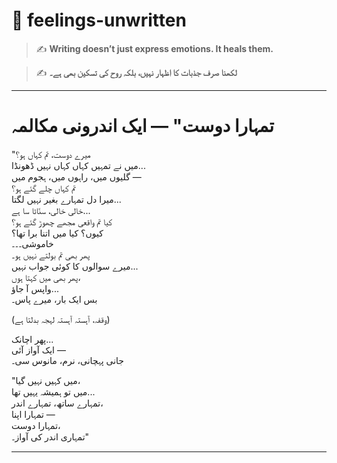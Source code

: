 # 🌿 feelings-unwritten

> ✍️ **Writing doesn’t just express emotions. It heals them.**

> ✍️ **لکھنا صرف جذبات کا اظہار نہیں، بلکہ روح کی تسکین بھی ہے۔**  
---
# تمہارا دوست" — ایک اندرونی مکالمہ

"میرے دوست، تم کہاں ہو؟  
میں نے تمہیں کہاں کہاں نہیں ڈھونڈا...  
گلیوں میں، راہوں میں، ہجوم میں —  
تم کہاں چلے گئے ہو؟  
میرا دل تمہارے بغیر نہیں لگتا...  
خالی خالی، سنّاٹا سا ہے...  
کیا تم واقعی مجھے چھوڑ گئے ہو؟  
کیوں؟ کیا میں اتنا برا تھا؟  
خاموشی۔۔۔  
پھر بھی تم بولتے نہیں ہو۔  
میرے سوالوں کا کوئی جواب نہیں...  
پھر بھی میں کہتا ہوں،  
واپس آ جاؤ...  
بس ایک بار، میرے پاس۔

(وقفہ، آہستہ آہستہ لہجہ بدلتا ہے)

پھر اچانک...  
ایک آواز آئی —  
جانی پہچانی، نرم، مانوس سی۔

"میں کہیں نہیں گیا،  
میں تو ہمیشہ یہیں تھا...  
تمہارے ساتھ، تمہارے اندر،  
تمہارا اپنا —  
تمہارا دوست،  
تمہاری اندر کی آواز۔"  
________________________________________
